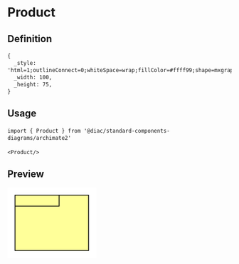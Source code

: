 # Product

## Definition

```
{
  _style: 'html=1;outlineConnect=0;whiteSpace=wrap;fillColor=#ffff99;shape=mxgraph.archimate.product;overflow=fill',
  _width: 100,
  _height: 75,
}
```

## Usage

```
import { Product } from '@diac/standard-components-diagrams/archimate2'

<Product/>
```

## Preview

<img src="./product.png" width="200"/>
